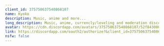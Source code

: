 ```yaml
---
client_id: 375750637540868107
name: Kyoko
description: Music, anime and more...
long_description: Music, anime, currencly/leveling and moderation discord bot, constantly developed.
avatar: https://cdn.discordapp.com/avatars/375750637540868107/52f843000c3eb93e9c09ce93a1f36bcb.png
link: https://discordapp.com/oauth2/authorize?&client_id=375750637540868107&scope=bot&permissions=2117598326
nsfw: false
---
```

